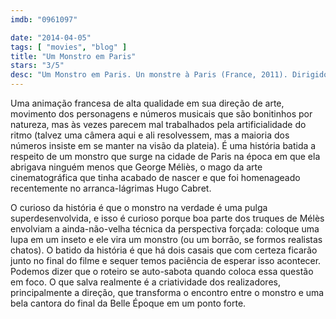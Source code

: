 ```yaml
---
imdb: "0961097"

date: "2014-04-05"
tags: [ "movies", "blog" ]
title: "Um Monstro em Paris"
stars: "3/5"
desc: "Um Monstro em Paris. Un monstre à Paris (France, 2011). Dirigido por Bibo Bergeron. Escrito por Bibo Bergeron, Stéphane Kazandjian. Com Matthieu Chedid, Vanessa Paradis, Gad Elmaleh, François Cluzet, Ludivine Sagnier, Julie Ferrier, Bruno Salomone, Sébastien Desjours, Philippe Peythieu."
---
```

Uma animação francesa de alta qualidade em sua direção de arte, movimento dos personagens e números musicais que são bonitinhos por natureza, mas às vezes parecem mal trabalhados pela artificialidade do ritmo (talvez uma câmera aqui e ali resolvessem, mas a maioria dos números insiste em se manter na visão da plateia). É uma história batida a respeito de um monstro que surge na cidade de Paris na época em que ela abrigava ninguém menos que George Méliès, o mago da arte cinematográfica que tinha acabado de nascer e que foi homenageado recentemente no arranca-lágrimas Hugo Cabret.

O curioso da história é que o monstro na verdade é uma pulga superdesenvolvida, e isso é curioso porque boa parte dos truques de Mélès envolviam a ainda-não-velha técnica da perspectiva forçada: coloque uma lupa em um inseto e ele vira um monstro (ou um borrão, se formos realistas chatos). O batido da história é que há dois casais que com certeza ficarão junto no final do filme e sequer temos paciência de esperar isso acontecer. Podemos dizer que o roteiro se auto-sabota quando coloca essa questão em foco. O que salva realmente é a criatividade dos realizadores, principalmente a direção, que transforma o encontro entre o monstro e uma bela cantora do final da Belle Époque em um ponto forte.

